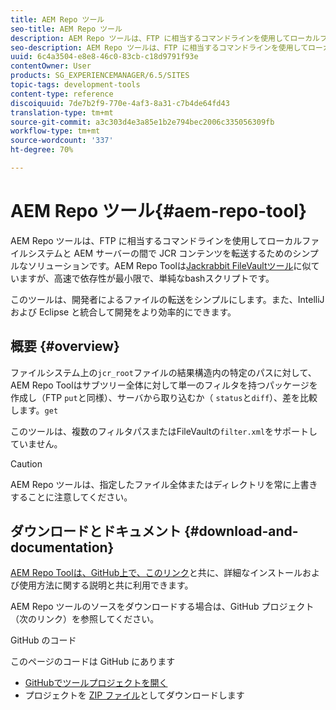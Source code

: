 ```yaml
---
title: AEM Repo ツール
seo-title: AEM Repo ツール
description: AEM Repo ツールは、FTP に相当するコマンドラインを使用してローカルファイルシステムと AEM サーバーの間で JCR コンテンツを転送するためのシンプルなソリューションです。AEM Repo ツールは、Jackrabbit FileVault ツールに似ていますが、より高速で依存関係が極めて少ない、シンプルな bash スクリプトです。
seo-description: AEM Repo ツールは、FTP に相当するコマンドラインを使用してローカルファイルシステムと AEM サーバーの間で JCR コンテンツを転送するためのシンプルなソリューションです。AEM Repo ツールは、Jackrabbit FileVault ツールに似ていますが、より高速で依存関係が極めて少ない、シンプルな bash スクリプトです。
uuid: 6c4a3504-e8e8-46c0-83cb-c18d9791f93e
contentOwner: User
products: SG_EXPERIENCEMANAGER/6.5/SITES
topic-tags: development-tools
content-type: reference
discoiquuid: 7de7b2f9-770e-4af3-8a31-c7b4de64fd43
translation-type: tm+mt
source-git-commit: a3c303d4e3a85e1b2e794bec2006c335056309fb
workflow-type: tm+mt
source-wordcount: '337'
ht-degree: 70%

---
```



# AEM Repo ツール{#aem-repo-tool}

AEM Repo ツールは、FTP に相当するコマンドラインを使用してローカルファイルシステムと AEM サーバーの間で JCR コンテンツを転送するためのシンプルなソリューションです。AEM Repo Toolは[Jackrabbit FileVaultツール](/help/sites-developing/ht-vlttool.md)に似ていますが、高速で依存性が最小限で、単純なbashスクリプトです。

このツールは、開発者によるファイルの転送をシンプルにします。また、IntelliJ および Eclipse と統合して開発をより効率的にできます。

## 概要 {#overview}

ファイルシステム上の`jcr_root`ファイルの結果構造内の特定のパスに対して、AEM Repo Toolはサブツリー全体に対して単一のフィルタを持つパッケージを作成し（FTP `put`と同様）、サーバから取り込むか（ `status`と`diff`）、差を比較します。`get`

このツールは、複数のフィルタパスまたはFileVaultの`filter.xml`をサポートしていません。

>[!CAUTION]
>
>AEM Repo ツールは、指定したファイル全体またはディレクトリを常に上書きすることに注意してください。

## ダウンロードとドキュメント  {#download-and-documentation}

[AEM Repo Toolは、GitHub上で、このリンク](https://github.com/Adobe-Marketing-Cloud/tools/tree/master/repo)と共に、詳細なインストールおよび使用方法に関する説明と共に利用できます。

AEM Repo ツールのソースをダウンロードする場合は、GitHub プロジェクト（次のリンク）を参照してください。

GitHub のコード

このページのコードは GitHub にあります

* [GitHubでツールプロジェクトを開く](https://github.com/Adobe-Marketing-Cloud/tools)
* プロジェクトを [ZIP ファイル](https://github.com/Adobe-Marketing-Cloud/tools/archive/master.zip)としてダウンロードします

